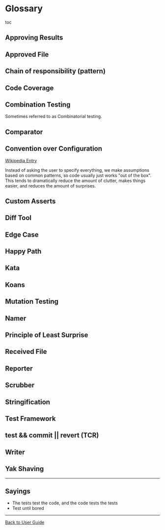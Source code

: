 <a id="top"></a>

# Glossary

toc

## Approving Results

## Approved File

## Chain of responsibility (pattern)

## Code Coverage

## Combination Testing

Sometimes referred to as Combinatorial testing.

## Comparator

## Convention over Configuration  

[Wikipedia Entry](https://en.wikipedia.org/wiki/Convention_over_configuration)

Instead of asking the user to specify everything, we make assumptions based on common patterns, so code usually just works "out of the box". This tends to dramatically reduce the amount of clutter, makes things easier, and reduces the amount of surprises.

## Custom Asserts

## Diff Tool

## Edge Case

## Happy Path

## Kata

## Koans

## Mutation Testing

## Namer

## Principle of Least Surprise

## Received File

## Reporter

## Scrubber

## Stringification

## Test Framework

## test && commit || revert (TCR)

## Writer

## Yak Shaving

---

## Sayings

* The tests test the code, and the code tests the tests
* Test until bored


---

[Back to User Guide](/doc/README.md#top)
